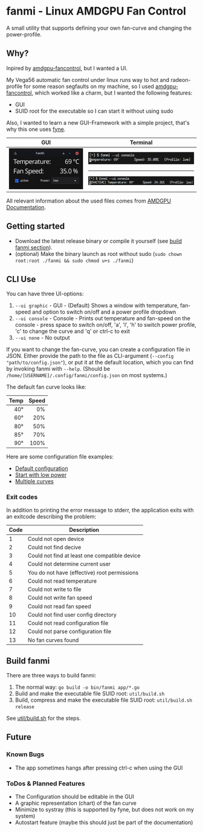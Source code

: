 # fanmi - Linux AMDGPU Fan Control

A small utility that supports defining your own fan-curve and changing the power-profile.

## Why?

Inpired by [amdgpu-fancontrol](https://github.com/grmat/amdgpu-fancontrol), but I wanted a UI.

My Vega56 automatic fan control under linux runs way to hot and radeon-profile for some reason segfaults on my machine, so I used [amdgpu-fancontrol](https://github.com/grmat/amdgpu-fancontrol), which worked like a charm, but I wanted the following features:

- GUI
- SUID root for the executable so I can start it without using sudo

Also, I wanted to learn a new GUI-Framework with a simple project, that's why this one uses [fyne](https://fyne.io/).

| GUI | Terminal |
|-|-|
| ![GUI Interface](doc/main_window01.png) | ![](doc/main_console01.png) <hr>![](doc/main_console02.png) |

All relevant information about the used files comes from [AMDGPU Documentation](https://docs.kernel.org/6.1/gpu/amdgpu/thermal.html).

## Getting started

- Download the latest release binary or compile it yourself (see [build fanmi section](#build-fanmi)).
- (optional) Make the binary launch as root without sudo (`sudo chown root:root ./fanmi && sudo chmod u+s ./fanmi`)

## CLI Use

You can have three UI-options:

1. `--ui graphic` - GUI - (Default) Shows a window with temperature, fan-speed and option to switch on/off and a power profile dropdown
2. `--ui console` - Console - Prints out temperature and fan-speed on the console - press space to switch on/off, 'a', 'l', 'h' to switch power profile, 'c' to change the curve and 'q' or ctrl-c to exit
3. `--ui none` - No output

If you want to change the fan-curve, you can create a configuration file in JSON.
Either provide the path to the file as CLI-argument (`--config "path/to/config.json"`), or put it at the default location, which you can find by invoking fanmi with `--help`. (Should be `/home/[USERNAME]/.config/fanmi/config.json` on most systems.)

The default fan curve looks like:

| Temp | Speed |
|   -: |    -: |
|  40° |    0% |
|  60° |   20% |
|  80° |   50% |
|  85° |   70% |
|  90° |  100% |

Here are some configuration file examples:

- [Default configuration](doc/fanmi_default_config.json)
- [Start with low power](doc/fanmi_low_config.json)
- [Multiple curves](doc/fanmi_multicurve_config.json)

### Exit codes

In addition to printing the error message to stderr, the application exits with an exitcode describing the problem:

| Code | Description |
|-|-|
| 1 | Could not open device |
| 2 | Could not find decive |
| 3 | Could not find at least one compatible device |
| 4 | Could not determine current user |
| 5 | You do not have (effective) root permissions |
| 6 | Could not read temperature |
| 7 | Could not write to file |
| 8 | Could not write fan speed |
| 9 | Could not read fan speed |
| 10 | Could not find user config directory |
| 11 | Could not read configuration file |
| 12 | Could not parse configuration file |
| 13 | No fan curves found |

## Build fanmi

There are three ways to build fanmi:

1. The normal way: `go build -o bin/fanmi app/*.go`
1. Build and make the executable file SUID root: `util/build.sh`
1. Build, compress and make the executable file SUID root: `util/build.sh release`

See [util/build.sh](util/build.sh) for the steps.

## Future

### Known Bugs

- The app sometimes hangs after pressing ctrl-c when using the GUI

### ToDos & Planned Features

- The Configuration should be editable in the GUI
- A graphic representation (chart) of the fan curve
- Minimize to systray (this is supported by fyne, but does not work on my system)
- Autostart feature (maybe this should just be part of the documentation)
 